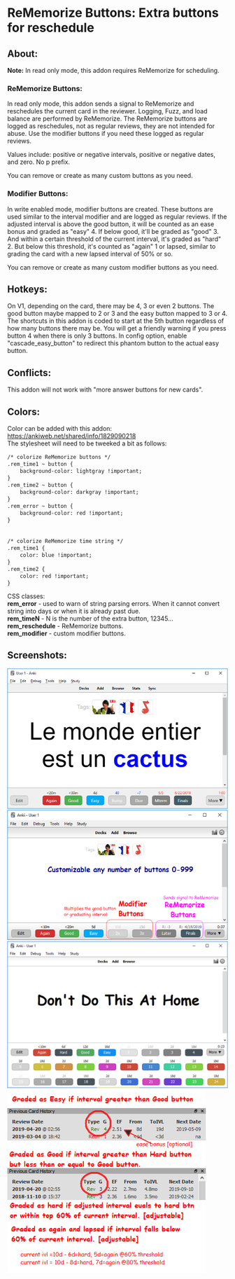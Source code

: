 # ReMemorize Buttons: Extra buttons for reschedule

## About:
<b>Note:</b> In read only mode, this addon requires ReMemorize for scheduling.

### ReMemorize Buttons:
In read only mode, this addon sends a signal to ReMemorize and reschedules the current card in the reviewer. Logging, Fuzz, and load balance are performed by ReMemorize. The ReMemorize buttons are logged as reschedules, not as regular reviews, they are not intended for abuse. Use the modifier buttons if you need these logged as regular reviews.  

Values include: positive or negative intervals, positive or negative dates, and zero. No p prefix.  

You can remove or create as many custom buttons as you need.  


### Modifier Buttons:
In write enabled mode, modifier buttons are created. These buttons are used similar to the interval modifier and are logged as regular reviews. If the adjusted interval is above the good button, it will be counted as an ease bonus and graded as "easy" 4. If below good, it'll be graded as "good" 3. And within a certain threshold of the current interval, it's graded as "hard" 2. But below this threshold, it's counted as "again" 1 or lapsed, similar to grading the card with a new lapsed interval of 50% or so.  

You can remove or create as many custom modifier buttons as you need.  



## Hotkeys:
On V1, depending on the card, there may be 4, 3 or even 2 buttons. The good button maybe mapped to 2 or 3 and the easy button mapped to 3 or 4. The shortcuts in this addon is coded to start at the 5th button regardless of how many buttons there may be. You will get a friendly warning if you press button 4 when there is only 3 buttons. In config option, enable "cascade_easy_button" to redirect this phantom button to the actual easy button.


## Conflicts:
This addon will not work with "more answer buttons for new cards".


## Colors:
Color can be added with this addon: https://ankiweb.net/shared/info/1829090218  
The stylesheet will need to be tweeked a bit as follows:  
```
/* colorize ReMemorize buttons */
.rem_time1 ~ button {
    background-color: lightgray !important;
}
.rem_time2 ~ button {
    background-color: darkgray !important;
}
.rem_error ~ button {
    background-color: red !important;
}


/* colorize ReMemorize time string */
.rem_time1 {
    color: blue !important;
}
.rem_time2 {
    color: red !important;
}
```

CSS classes:  
<b>rem_error</b> - used to warn of string parsing errors. When it cannot convert string into days or when it is already past due.  
<b>rem_timeN</b> - N is the number of the extra button, 12345...  
<b>rem_reschedule</b> - ReMemorize buttons.  
<b>rem_modifier</b> - custom modifier buttons.  



## Screenshots:
<img src="https://github.com/lovac42/ReMemorizeButtons/blob/master/screenshots/screen2.png?raw=true">  

<img src="https://github.com/lovac42/ReMemorizeButtons/blob/master/screenshots/screen.png?raw=true">  

<img src="https://github.com/lovac42/ReMemorizeButtons/blob/master/screenshots/donts.png?raw=true">  

<img src="https://github.com/lovac42/ReMemorizeButtons/blob/master/screenshots/logs.png?raw=true">  

